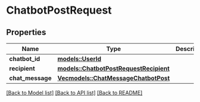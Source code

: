 # ChatbotPostRequest

## Properties

Name | Type | Description | Notes
------------ | ------------- | ------------- | -------------
**chatbot_id** | [**models::UserId**](UserId.md) |  | 
**recipient** | [**models::ChatbotPostRequestRecipient**](ChatbotPostRequest_recipient.md) |  | 
**chat_message** | [**Vec<models::ChatMessageChatbotPost>**](ChatMessageChatbotPost.md) |  | 

[[Back to Model list]](../README.md#documentation-for-models) [[Back to API list]](../README.md#documentation-for-api-endpoints) [[Back to README]](../README.md)


